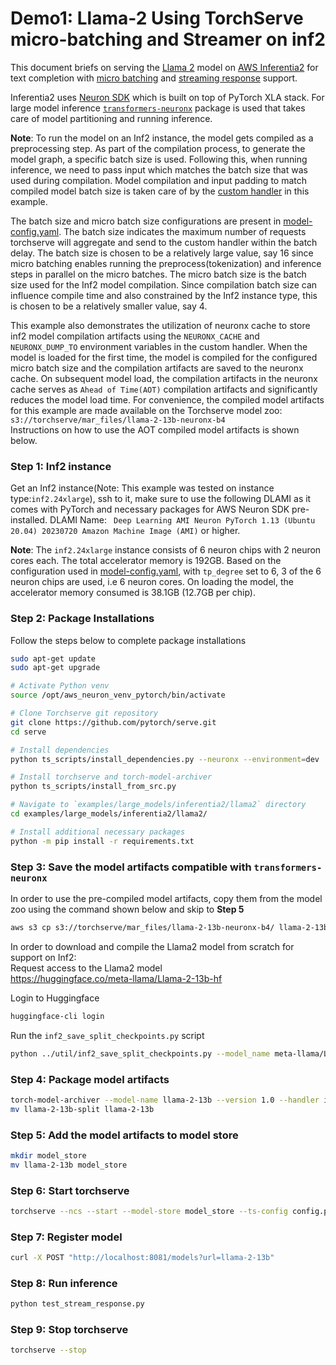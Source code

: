 # Demo1: Llama-2 Using TorchServe micro-batching and Streamer on inf2

This document briefs on serving the [Llama 2](https://huggingface.co/meta-llama) model on [AWS Inferentia2](https://aws.amazon.com/ec2/instance-types/inf2/) for text completion with [micro batching](https://github.com/pytorch/serve/tree/96450b9d0ab2a7290221f0e07aea5fda8a83efaf/examples/micro_batching) and [streaming response](https://github.com/pytorch/serve/blob/96450b9d0ab2a7290221f0e07aea5fda8a83efaf/docs/inference_api.md#curl-example-1) support.

Inferentia2 uses [Neuron SDK](https://aws.amazon.com/machine-learning/neuron/) which is built on top of PyTorch XLA stack. For large model inference [`transformers-neuronx`](https://github.com/aws-neuron/transformers-neuronx) package is used that takes care of model partitioning and running inference.

**Note**: To run the model on an Inf2 instance, the model gets compiled as a preprocessing step. As part of the compilation process, to generate the model graph, a specific batch size is used. Following this, when running inference, we need to pass input which matches the batch size that was used during compilation. Model compilation and input padding to match compiled model batch size is taken care of by the [custom handler](inf2_handler.py) in this example.

The batch size and micro batch size configurations are present in [model-config.yaml](model-config.yaml). The batch size indicates the maximum number of requests torchserve will aggregate and send to the custom handler within the batch delay.
The batch size is chosen to be a relatively large value, say 16 since micro batching enables running the preprocess(tokenization) and inference steps in parallel on the micro batches. The micro batch size is the batch size used for the Inf2 model compilation.
Since compilation batch size can influence compile time and also constrained by the Inf2 instance type, this is chosen to be a relatively smaller value, say 4.

This example also demonstrates the utilization of neuronx cache to store inf2 model compilation artifacts using the `NEURONX_CACHE` and `NEURONX_DUMP_TO` environment variables in the custom handler.
When the model is loaded for the first time, the model is compiled for the configured micro batch size and the compilation artifacts are saved to the neuronx cache.
On subsequent model load, the compilation artifacts in the neuronx cache serves as `Ahead of Time(AOT)` compilation artifacts and significantly reduces the model load time.
For convenience, the compiled model artifacts for this example are made available on the Torchserve model zoo: `s3://torchserve/mar_files/llama-2-13b-neuronx-b4`\
Instructions on how to use the AOT compiled model artifacts is shown below.

### Step 1: Inf2 instance

Get an Inf2 instance(Note: This example was tested on instance type:`inf2.24xlarge`), ssh to it, make sure to use the following DLAMI as it comes with PyTorch and necessary packages for AWS Neuron SDK pre-installed.
DLAMI Name: ` Deep Learning AMI Neuron PyTorch 1.13 (Ubuntu 20.04) 20230720 Amazon Machine Image (AMI)` or higher.

**Note**: The `inf2.24xlarge` instance consists of 6 neuron chips with 2 neuron cores each. The total accelerator memory is 192GB.
Based on the configuration used in [model-config.yaml](model-config.yaml), with `tp_degree` set to 6, 3 of the 6 neuron chips are used, i.e 6 neuron cores.
On loading the model, the accelerator memory consumed is 38.1GB (12.7GB per chip).

### Step 2: Package Installations

Follow the steps below to complete package installations

```bash
sudo apt-get update
sudo apt-get upgrade

# Activate Python venv
source /opt/aws_neuron_venv_pytorch/bin/activate

# Clone Torchserve git repository
git clone https://github.com/pytorch/serve.git
cd serve

# Install dependencies
python ts_scripts/install_dependencies.py --neuronx --environment=dev

# Install torchserve and torch-model-archiver
python ts_scripts/install_from_src.py

# Navigate to `examples/large_models/inferentia2/llama2` directory
cd examples/large_models/inferentia2/llama2/

# Install additional necessary packages
python -m pip install -r requirements.txt
```

### Step 3: Save the model artifacts compatible with `transformers-neuronx`
In order to use the pre-compiled model artifacts, copy them from the model zoo using the command shown below and skip to **Step 5**
```bash
aws s3 cp s3://torchserve/mar_files/llama-2-13b-neuronx-b4/ llama-2-13b --recursive
```

In order to download and compile the Llama2 model from scratch for support on Inf2:\
Request access to the Llama2 model\
https://huggingface.co/meta-llama/Llama-2-13b-hf

Login to Huggingface
```bash
huggingface-cli login
```

Run the `inf2_save_split_checkpoints.py` script
```bash
python ../util/inf2_save_split_checkpoints.py --model_name meta-llama/Llama-2-13b-hf --save_path './llama-2-13b-split'
```


### Step 4: Package model artifacts

```bash
torch-model-archiver --model-name llama-2-13b --version 1.0 --handler inf2_handler.py -r requirements.txt --config-file model-config.yaml --archive-format no-archive
mv llama-2-13b-split llama-2-13b
```

### Step 5: Add the model artifacts to model store

```bash
mkdir model_store
mv llama-2-13b model_store
```

### Step 6: Start torchserve

```bash
torchserve --ncs --start --model-store model_store --ts-config config.properties
```

### Step 7: Register model

```bash
curl -X POST "http://localhost:8081/models?url=llama-2-13b"
```

### Step 8: Run inference

```bash
python test_stream_response.py
```

### Step 9: Stop torchserve

```bash
torchserve --stop
```
